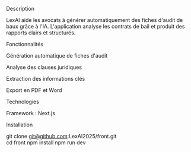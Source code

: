 Description

LexAI aide les avocats à générer automatiquement des fiches d'audit de baux grâce à l'IA. L'application analyse les contrats de bail et produit des rapports clairs et structurés.

Fonctionnalités

Génération automatique de fiches d'audit

Analyse des clauses juridiques

Extraction des informations clés

Export en PDF et Word

Technologies

Framework : Next.js

Installation

git clone git@github.com:LexAI2025/front.git   
cd front
npm install
npm run dev

